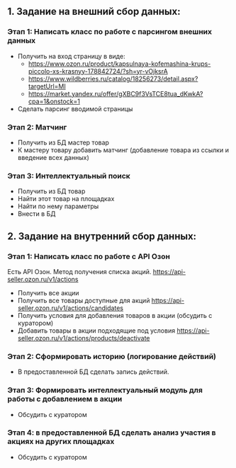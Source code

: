 ## 1. Задание на внешний сбор данных:
### Этап 1: Написать класс по работе с парсингом внешних данных
* Получить на вход страницу в виде:
  * https://www.ozon.ru/product/kapsulnaya-kofemashina-krups-piccolo-xs-krasnyy-178842724/?sh=yr-vOjksrA
  * https://www.wildberries.ru/catalog/18256273/detail.aspx?targetUrl=MI
  * https://market.yandex.ru/offer/gXBC9f3VsTCE8tua_dKwkA?cpa=1&onstock=1
* Сделать парсинг вводимой страницы
### Этап 2: Матчинг
* Получить из БД мастер товар
* К мастеру товару добавить матчинг (добавление товара из ссылки и введение всех данных)
### Этап 3: Интеллектуальный поиск
* Получить из БД товар
* Найти этот товар на площадках
* Найти по нему параметры
* Внести в БД

## 2. Задание на внутренний сбор данных:
### Этап 1: Написать класс по работе с API Озон
Есть API Озон. Метод получения списка акций.
https://api-seller.ozon.ru/v1/actions
* Получить все акции
* Получить все товары доступные для акций
https://api-seller.ozon.ru/v1/actions/candidates
* Получить условия для добавления товаров в акции (обсудить с куратором)
* Добавить товары в акции подходящие под условия
https://api-seller.ozon.ru/v1/actions/products/deactivate

### Этап 2: Сформировать историю (логирование действий)
* В предоставленной БД сделать запись действий.

### Этап 3: Формировать интеллектуальный модуль для работы с добавлением в акции
* Обсудить с куратором

### Этап 4: в предоставленной БД сделать анализ участия в акциях на других площадках
* Обсудить с куратором
